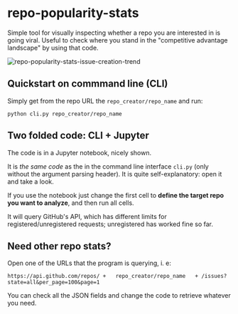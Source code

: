 # repo-popularity-stats

Simple tool for visually inspecting whether a repo you are interested in is going viral. Useful to check where you stand in the "competitive advantage landscape" by using that code.

![repo-popularity-stats-issue-creation-trend](https://repository-images.githubusercontent.com/282170014/29a85a80-d1e0-11ea-9c86-b9cf27490645)

## Quickstart on commmand line (CLI)

Simply get from the repo URL the `repo_creator/repo_name` and run:
```
python cli.py repo_creator/repo_name
```

## Two folded code: CLI + Jupyter

The code is in a Jupyter notebook, nicely shown.

It is *the same code* as the in the command line interface `cli.py` (only without the argument parsing header). It is quite self-explanatory: open it and take a look. 

If you use the notebook just change the first cell to **define the target repo you want to analyze**, and then run all cells.

It will query GitHub's API, which has different limits for registered/unregistered requests; unregistered has worked fine so far.

## Need other repo stats?

Open one of the URLs that the program is querying, i. e:

```
https://api.github.com/repos/ +   repo_creator/repo_name   + /issues?state=all&per_page=100&page=1
```

You can check all the JSON fields and change the code to retrieve whatever you need.
